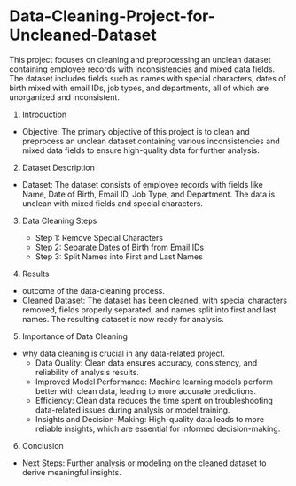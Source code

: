 # Data-Cleaning-Project-for-Uncleaned-Dataset
This project focuses on cleaning and preprocessing an unclean dataset containing employee records with inconsistencies and mixed data fields. The dataset includes fields such as names with special characters, dates of birth mixed with email IDs, job types, and departments, all of which are unorganized and inconsistent.

1. Introduction

- Objective: The primary objective of this project is to clean and preprocess an unclean dataset containing various inconsistencies and mixed data fields to ensure high-quality data for further analysis.

2. Dataset Description

- Dataset: The dataset consists of employee records with fields like Name, Date of Birth, Email ID, Job Type, and Department. The data is unclean with mixed fields and special characters.

3. Data Cleaning Steps
   - Step 1: Remove Special Characters
   - Step 2: Separate Dates of Birth from Email IDs
   - Step 3: Split Names into First and Last Names

4. Results
- outcome of the data-cleaning process.
- Cleaned Dataset: The dataset has been cleaned, with special characters removed, fields properly separated, and names split into first and last names. The resulting dataset is now ready for analysis.

5. Importance of Data Cleaning
- why data cleaning is crucial in any data-related project.
  - Data Quality: Clean data ensures accuracy, consistency, and reliability of analysis results.
  - Improved Model Performance: Machine learning models perform better with clean data, leading to more accurate predictions.
  - Efficiency: Clean data reduces the time spent on troubleshooting data-related issues during analysis or model training.
  - Insights and Decision-Making: High-quality data leads to more reliable insights, which are essential for informed decision-making.

6. Conclusion
- Next Steps: Further analysis or modeling on the cleaned dataset to derive meaningful insights.
